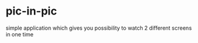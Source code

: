 # pic-in-pic
simple application which gives you possibility to watch 2 different screens in one time
